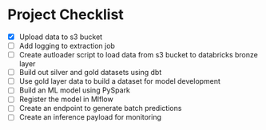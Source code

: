 # Project Checklist

- [x] Upload data to s3 bucket
- [ ] Add logging to extraction job
- [ ] Create autloader script to load data from s3 bucket to databricks bronze layer
- [ ] Build out silver and gold datasets using dbt
- [ ] Use gold layer data to build a dataset for model development
- [ ] Build an ML model using PySpark
- [ ] Register the model in Mlflow
- [ ] Create an endpoint to generate batch predictions
- [ ] Create an inference payload for monitoring
